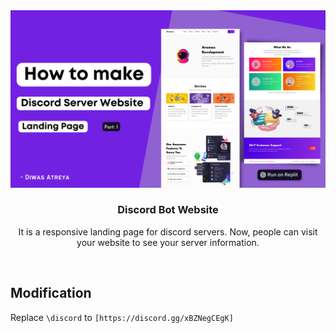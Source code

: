 <center>
  <img src="website.png">
  <br>
  <h3>Discord Bot Website</h3>
  <p>It is a responsive landing page for discord servers. Now, people can visit your website to see your server information.</p><br>
</center>

## Modification
Replace `\discord` to `[https://discord.gg/xBZNegCEgK]`
